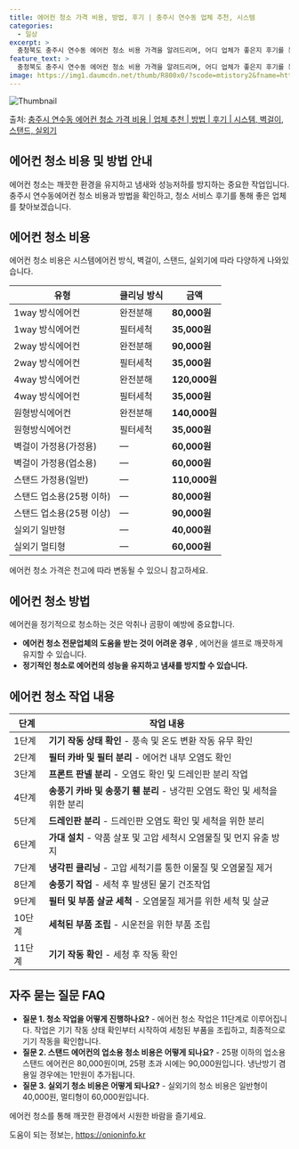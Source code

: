 ```yaml
---
title: 에어컨 청소 가격 비용, 방법, 후기 | 충주시 연수동 업체 추천, 시스템
categories:
  - 일상
excerpt: >
  충청북도 충주시 연수동 에어컨 청소 비용 가격을 알려드리며, 어디 업체가 좋은지 후기를 통해 알아보겠습니다. 현재 글에서는 시스템, 벽걸이, 스탠드, 실외기 각각에 대해 청소 비용이 나와 있으니 참고하시면 되겠습니다. 에어컨 분해 청소 방법 보기 👈 클릭셀프 에어컨 청소 방법 보기👈 클릭충주시 연수동 에어컨 청소 비용시스템에어컨 방식클리닝방식금액1way 방식에어컨 완전분해80,000원1way 방식에어컨 필터세척35,000원2way 방식에어컨 완전분해90,000원2way 방식에어컨 필터세척35,000원4way 방식에어컨 완전분해120,000원4way 방식에어컨 필터세척35,000원원형방식에어컨 완전분해140,000원원형방식에어컨 필터세척35,000원에어컨 청소 견적 샘플 보기 👈 클릭에어컨 냄새의 원인에어..
feature_text: >
  충청북도 충주시 연수동 에어컨 청소 비용 가격을 알려드리며, 어디 업체가 좋은지 후기를 통해 알아보겠습니다. 현재 글에서는 시스템, 벽걸이, 스탠드, 실외기 각각에 대해 청소 비용이 나와 있으니 참고하시면 되겠습니다. 에어컨 분해 청소 방법 보기 👈 클릭셀프 에어컨 청소 방법 보기👈 클릭충주시 연수동 에어컨 청소 비용시스템에어컨 방식클리닝방식금액1way 방식에어컨 완전분해80,000원1way 방식에어컨 필터세척35,000원2way 방식에어컨 완전분해90,000원2way 방식에어컨 필터세척35,000원4way 방식에어컨 완전분해120,000원4way 방식에어컨 필터세척35,000원원형방식에어컨 완전분해140,000원원형방식에어컨 필터세척35,000원에어컨 청소 견적 샘플 보기 👈 클릭에어컨 냄새의 원인에어..
image: https://img1.daumcdn.net/thumb/R800x0/?scode=mtistory2&fname=https%3A%2F%2Fblog.kakaocdn.net%2Fdn%2FcjRHGD%2FbtsHzroIqvk%2Fgd8doXPfjPvrxKklVzXKI0%2Fimg.webp
---
```


![Thumbnail](https://img1.daumcdn.net/thumb/R800x0/?scode=mtistory2&fname=https%3A%2F%2Fblog.kakaocdn.net%2Fdn%2FcjRHGD%2FbtsHzroIqvk%2Fgd8doXPfjPvrxKklVzXKI0%2Fimg.webp)

<p>출처: <a href="https://onioninfo.kr/entry/%EC%B6%A9%EC%A3%BC%EC%8B%9C-%EC%97%B0%EC%88%98%EB%8F%99-%EC%97%90%EC%96%B4%EC%BB%A8-%EC%B2%AD%EC%86%8C-%EA%B0%80%EA%B2%A9-%EB%B9%84%EC%9A%A9-%EC%97%85%EC%B2%B4-%EC%B6%94%EC%B2%9C-%EB%B0%A9%EB%B2%95-%ED%9B%84%EA%B8%B0-%EC%8B%9C%EC%8A%A4%ED%85%9C-%EB%B2%BD%EA%B1%B8%EC%9D%B4-%EC%8A%A4%ED%83%A0%EB%93%9C-%EC%8B%A4%EC%99%B8%EA%B8%B0" rel="dofollow">충주시 연수동 에어컨 청소 가격 비용 | 업체 추천 | 방법 | 후기 | 시스템, 벽걸이, 스탠드, 실외기</a> </p>

## 에어컨 청소 비용 및 방법 안내

에어컨 청소는 깨끗한 환경을 유지하고 냄새와 성능저하를 방지하는 중요한 작업입니다. 충주시 연수동에어컨 청소 비용과 방법을 확인하고, 청소
서비스 후기를 통해 좋은 업체를 찾아보겠습니다.

## 에어컨 청소 비용

에어컨 청소 비용은 시스템에어컨 방식, 벽걸이, 스탠드, 실외기에 따라 다양하게 나와있습니다.

유형 | 클리닝 방식 | 금액  
---|---|---  
1way 방식에어컨 | 완전분해 | **80,000원**  
1way 방식에어컨 | 필터세척 | **35,000원**  
2way 방식에어컨 | 완전분해 | **90,000원**  
2way 방식에어컨 | 필터세척 | **35,000원**  
4way 방식에어컨 | 완전분해 | **120,000원**  
4way 방식에어컨 | 필터세척 | **35,000원**  
원형방식에어컨 | 완전분해 | **140,000원**  
원형방식에어컨 | 필터세척 | **35,000원**  
벽걸이 가정용(가정용) | — | **60,000원**  
벽걸이 가정용(업소용) | — | **60,000원**  
스탠드 가정용(일반) | — | **110,000원**  
스탠드 업소용(25평 이하) | — | **80,000원**  
스탠드 업소용(25평 이상) | — | **90,000원**  
실외기 일반형 | — | **40,000원**  
실외기 멀티형 | — | **60,000원**  
  
에어컨 청소 가격은 천고에 따라 변동될 수 있으니 참고하세요.

## 에어컨 청소 방법

에어컨을 정기적으로 청소하는 것은 악취나 곰팡이 예방에 중요합니다.

  * **에어컨 청소 전문업체의 도움을 받는 것이 어려운 경우** , 에어컨을 셀프로 깨끗하게 유지할 수 있습니다.
  * **정기적인 청소로 에어컨의 성능을 유지하고 냄새를 방지할 수 있습니다.**

## 에어컨 청소 작업 내용

단계 | 작업 내용  
---|---  
1단계 | **기기 작동 상태 확인** \- 풍속 및 온도 변환 작동 유무 확인  
2단계 | **필터 카바 및 필터 분리** \- 에어컨 내부 오염도 확인  
3단계 | **프론트 판넬 분리** \- 오염도 확인 및 드레인판 분리 작업  
4단계 | **송풍기 카바 및 송풍기 휀 분리** \- 냉각핀 오염도 확인 및 세척을 위한 분리  
5단계 | **드레인판 분리** \- 드레인판 오염도 확인 및 세척을 위한 분리  
6단계 | **가대 설치** \- 약품 살포 및 고압 세척시 오염물질 및 먼지 유출 방지  
7단계 | **냉각핀 클리닝** \- 고압 세척기를 통한 이물질 및 오염물질 제거  
8단계 | **송풍기 작업** \- 세척 후 발생된 물기 건조작업  
9단계 | **필터 및 부품 살균 세척** \- 오염물질 제거를 위한 세척 및 살균  
10단계 | **세척된 부품 조립** \- 시운전을 위한 부품 조립  
11단계 | **기기 작동 확인** \- 세청 후 작동 확인  
  
## 자주 묻는 질문 FAQ

  * **질문 1. 청소 작업을 어떻게 진행하나요?** \- 에어컨 청소 작업은 11단계로 이루어집니다. 작업은 기기 작동 상태 확인부터 시작하여 세청된 부품을 조립하고, 최종적으로 기기 작동을 확인합니다.
  * **질문 2. 스탠드 에어컨의 업소용 청소 비용은 어떻게 되나요?** \- 25평 이하의 업소용 스탠드 에어컨은 80,000원이며, 25평 초과 시에는 90,000원입니다. 냉난방기 겸용일 경우에는 1만원이 추가됩니다.
  * **질문 3. 실외기 청소 비용은 어떻게 되나요?** \- 실외기의 청소 비용은 일반형이 40,000원, 멀티형이 60,000원입니다.

에어컨 청소를 통해 깨끗한 환경에서 시원한 바람을 즐기세요.

 

도움이 되는 정보는, <a href="https://onioninfo.kr" rel="dofollow">https://onioninfo.kr</a>


